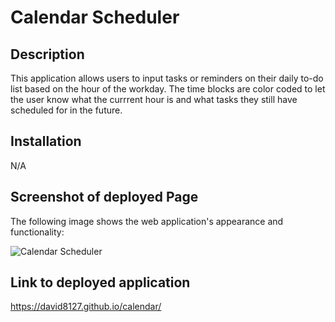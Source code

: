 # Calendar Scheduler

## Description
This application allows users to input tasks or reminders on their daily to-do list based on the hour of the workday. The time blocks are color coded to let the user know what the currrent hour is and what tasks they still have scheduled for in the future. 


## Installation

N/A

## Screenshot of deployed Page

The following image shows the web application's appearance and functionality:


![Calendar Scheduler](https://user-images.githubusercontent.com/113863838/202888939-718d6ad9-8b95-4257-a2a7-299c9ce6652d.JPG)


## Link to deployed application

https://david8127.github.io/calendar/
